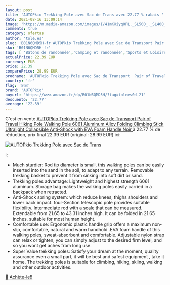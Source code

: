 ```yaml
---
layout: post
title: 'AUTOPkio Trekking Pole avec Sac de Trans avec 22.77 % rabais '
date: 2021-08-16 13:09:14
image: 'https://m.media-amazon.com/images/I/41mKXiyqOPL._SL500_._SL400_.jpg'
comments: true
category: ofertas
author: 'tole.es'
slug: 'B01N6QMD5H-fr AUTOPkio Trekking Pole avec Sac de Transport Pair of...'
sku: 'B01N6QMD5H-fr'
tags: [ 'Bâtons de randonnée','Camping et randonnée','Sports et Loisirs','Vêtements et équipement de loisirs de plein air','autopkio', ]
actualPrice: 22.39 EUR
currency: EUR
price: 22.39
comparePrice: 28.99 EUR
prodname: 'AUTOPkio Trekking Pole avec Sac de Transport  Pair of Travel Hiking Pole Walking Pole 6061 Aluminum Alloy Folding Climbing Stick Ultralight Collapsible  Anti-Shock with EVA Foam Handle  Noir '
country: 'fr'
flag: '🇫🇷'
brand: 'AUTOPkio'
buyurl: 'https://www.amazon.fr/dp/B01N6QMD5H/?tag=tolees0d-21'
descuento: '22.77'
average: '22.39'
---
```


C'est en vente [AUTOPkio Trekking Pole avec Sac de Transport  Pair of Travel Hiking Pole Walking Pole 6061 Aluminum Alloy Folding Climbing Stick Ultralight Collapsible  Anti-Shock with EVA Foam Handle  Noir ](https://www.amazon.fr/dp/B01N6QMD5H/?tag=tolees0d-21)  à  22.77 % de réduction, prix final  22.39 EUR (original: 28.99 EUR) ici:

[![AUTOPkio Trekking Pole avec Sac de Trans](https://m.media-amazon.com/images/I/41mKXiyqOPL._SL500_._SL400_.jpg)](https://www.amazon.fr/dp/B01N6QMD5H/?tag=tolees0d-21)

ℹ️:

- Much sturdier: Rod tip diameter is small, this walking poles can be easily inserted into the sand in the soil, to adapt to any terrain. Removable trekking basket to prevent it from sinking into soft dirt or sand.
- Trekking poles advantage: Lightweight and highest strength 6061 aluminum. Storage bag makes the walking poles easily carried in a backpack when retracted.
- Anti-Shock spring system: which reduce knees, thighs shoulders and lower back impact. four-Section telescopic pole provides suitable flexibility. Intermediate rod with a scale that can be measured. Extendable from 21.65 to 43.31 inches high. It can be folded in 21.65 inches. suitable for most human height.
- Comfortable use: Ergonomic plastic handle grip offers a maximum non-slip, comfortable, natural and warm handhold .EVA foam handle of this walking poles, sweat-absorbent and comfortable. Adjustable nylon strap can relax or tighten, you can simply adjust to the desired firm level, and so you wont get aches from long use.
- Super Value trekking poles: Satisfy your dream at the moment, quality assurance even a small part, it will be best and safest equipment , take it home, The trekking poles is suitable for climbing, hiking, skiing, walking and other outdoor activities.

[🛒 Achète-le!!](https://www.amazon.fr/dp/B01N6QMD5H/?tag=tolees0d-21)
